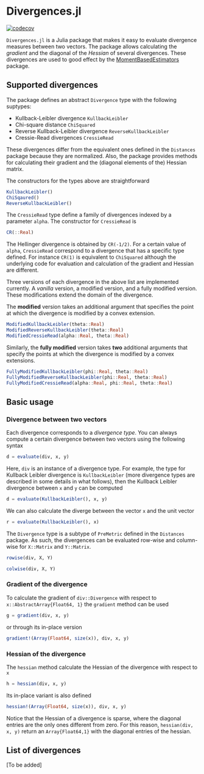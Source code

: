 # Divergences.jl

[![codecov](https://codecov.io/gh/gragusa/Divergences.jl/branch/master/graph/badge.svg)](https://codecov.io/gh/gragusa/Divergences.jl)

`Divergences.jl` is a Julia package that makes it easy to evaluate divergence measures between two vectors. The package allows calculating the *gradient*  and the diagonal of the *Hessian* of several divergences. These divergences are used to good effect by the  [MomentBasedEstimators](http://github.com/gragusa/MomentBasedEstimators.jl/git) package.


## Supported divergences

The package defines an abstract `Divergence` type with the following suptypes:

* Kullback-Leibler divergence `KullbackLeibler`
* Chi-square distance `ChiSquared`
* Reverse Kullback-Leibler divergence `ReverseKullbackLeibler`
* Cressie-Read divergences `CressieRead`

These divergences differ from the equivalent ones defined in the `Distances` package because they are normalized. Also, the package provides methods for calculating their gradient and the (diagonal elements of the) Hessian matrix.

The constructors for the types above are straightforward
```julia
KullbackLeibler()
ChiSqaured()
ReverseKullbackLeibler()
```
The `CressieRead` type define a family of divergences indexed by a parameter `alpha`. The constructor for `CressieRead` is
```julia
CR(::Real)
```
The Hellinger divergence is obtained by `CR(-1/2)`. For a certain value of `alpha`, `CressieRead` correspond to a divergence that has a specific type defined. For instance `CR(1)` is equivalent to `ChiSquared` although the underlying code for evaluation and calculation of the gradient and Hessian are different. 

Three versions of each divergence in the above list are implemented currently. A *vanilla* version, a modified version, and a fully modified version. These modifications extend the domain of the divergence.

The **modified** version takes an additional argument that specifies the point at which the divergence is modified by a convex extension. 
```julia
ModifiedKullbackLeibler(theta::Real)
ModifiedReverseKullbackLeibler(theta::Real)
ModifiedCressieRead(alpha::Real, theta::Real)
```

Similarly, the **fully modified** version takes **two** additional arguments that specify the points at which the divergence is modified by a convex extensions.
```julia
FullyModifiedKullbackLeibler(phi::Real, theta::Real)
FullyModifiedReverseKullbackLeibler(phi::Real, theta::Real)
FullyModifiedCressieRead(alpha::Real, phi::Real, theta::Real)
```


## Basic usage 

### Divergence between two vectors

Each divergence corresponds to a *divergence type*. You can always compute a certain divergence between two vectors using the following syntax

```julia
d = evaluate(div, x, y)
```

Here, `div` is an instance of a divergence type. For example, the type for Kullback Leibler divergence is ``KullbackLeibler`` (more divergence types are described in some details in what follows), then the Kullback Leibler divergence between ``x`` and ``y`` can be computed
```julia
d = evaluate(KullbackLeibler(), x, y)
```

We can also calculate the diverge between the vector ``x`` and the unit vector
```julia
r = evaluate(KullbackLeibler(), x)
```

The `Divergence` type is a subtype of `PreMetric` defined in the `Distances` package. As such, the divergences can be evaluated row-wise and column-wise for `X::Matrix` and `Y::Matrix`. 

```julia
rowise(div, X, Y)
```

```julia
colwise(div, X, Y)
```

### Gradient of the divergence

To calculate the gradient of  `div::Divergence` with respect to ``x::AbstractArray{Float64, 1}`` the
`gradient` method can be used
```julia
g = gradient(div, x, y)
```
or through its in-place version
```julia
gradient!(Array(Float64, size(x)), div, x, y)
```

### Hessian of the divergence
The `hessian` method calculate the Hessian of the divergence with respect to ``x`` 
```julia
h = hessian(div, x, y)
```
Its in-place variant is also defined
```julia
hessian!(Array(Float64, size(x)), div, x, y)
```

Notice that the Hessian of a divergence is sparse, where the diagonal entries are the only ones different from zero. For this reason, `hessian(div, x, y)` return an `Array{Float64,1}` with the diagonal entries of the hessian.

## List of divergences

[To be added]

